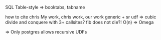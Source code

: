 SQL Table-style
=> booktabs, tabname

how to cite chris
My work, chris work, our work
generic + sr udf => cubic
divide and conquere with 3+ callsites?
fib does not die?!
O(n) => Omega



=> Only postgres allows recursive UDFs